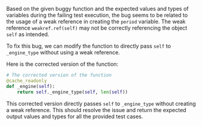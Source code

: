 Based on the given buggy function and the expected values and types of variables during the failing test execution, the bug seems to be related to the usage of a weak reference in creating the `period` variable. The weak reference `weakref.ref(self)` may not be correctly referencing the object `self` as intended.

To fix this bug, we can modify the function to directly pass `self` to `_engine_type` without using a weak reference.

Here is the corrected version of the function:
```python
# The corrected version of the function
@cache_readonly
def _engine(self):
    return self._engine_type(self, len(self))
``` 

This corrected version directly passes `self` to `_engine_type` without creating a weak reference. This should resolve the issue and return the expected output values and types for all the provided test cases.